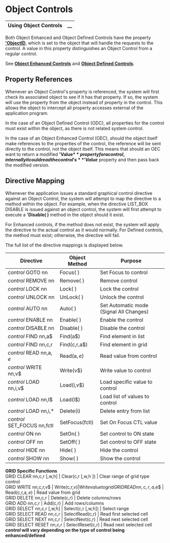 # Object Controls

**Using Object Controls** |  **__**  
---|---  
  
Both Object Enhanced and Object Defined Controls have the property **['ObjectID](../../control_object_properties/properties_list.htm#Mark246)**, which is set to the object that will handle the requests to the control. A value in this property distinguishes an Object Control from a regular control.

See **[Object Enhanced Controls](b.md)** and **[Object Defined Controls](c.md)**.

## Property References

Whenever an Object Control's property is referenced, the system will first check its associated object to see if it has that property. If so, the system will use the property from the object instead of property in the control. This allows the object to intercept all property accesses external of the application program. 

In the case of an Object Defined Control (ODC), all properties for the control must exist within the object, as there is not related system control. 

In the case of an Object Enhanced Control (OEC), should the object itself make references to the properties of the control, the reference will be sent directly to the control, not the object itself. This means that should an OEC want to return a modified **'Value$** property for a control, internally it could read the control's **'Value$** property and then pass back the modified version.

## Directive Mapping

Whenever the application issues a standard graphical control directive against an Object Control, the system will attempt to map the directive to a method within the object. For example, when the directive LIST_BOX DISABLE is issued against an object control, the system will first attempt to execute a **'Disable( )** method in the object should it exist.

For Enhanced controls, if the method does not exist, the system will apply the directive to the actual control as it would normally. For Defined controls, the method must exist; otherwise, the directive will fail.

The full list of the directive mappings is displayed below.

**Directive** |  **Object Method** |  **Purpose**  
---|---|---  
_control_ GOTO nn  |  Focus( )  |  Set Focus to control   
_control_ REMOVE nn  |  Remove( )  |  Remove control   
_control_ LOCK nn  |  Lock( )  |  Lock the control   
_control_ UNLOCK nn  |  UnLock( )  |  Unlock the control   
_control_ AUTO nn  |  Auto( )  |  Set Automatic mode (Signal All Changes)   
_control_ ENABLE nn  |  Enable( )  |  Enable the control   
_control_ DISABLE nn  |  Disable( )  |  Disable the control   
_control_ FIND nn,a$  |  Find(a$)  |  Find element in list   
_control_ FIND nn,c,r  |  Find(c,r,a$)  |  Find element in grid   
_control_ READ nn,a$,e$  |  Read(a$,e$)  |  Read value from control   
_control_ WRITE nn,v$  |  Write(v$)  |  Write value to control   
_control_ LOAD nn,i,v$  |  Load(i,v$)  |  Load specific value to control   
_control_ LOAD nn,l$  |  Load(l$)  |  Load list of values to control   
_control_ LOAD nn,i,*  |  Delete(i)  |  Delete entry from list   
_control_ SET_FOCUS nn,fctl  |  SetFocus(fctl)  |  Set On Focus CTL value   
_control_ ON nn  |  SetOn( )  |  Set control to ON state   
_control_ OFF nn  |  SetOff( )  |  Set control to OFF state   
_control_ HIDE nn  |  Hide( )  |  Hide the control   
_control_ SHOW nn  |  Show( )  |  Show the control   
**GRID Specific Functions**  
GRID CLEAR nn,c,r [,w,h]  |  Clear(c,r [,w,h ])  |  Clear range of grid type control   
GRID WRITE nn,c,r,v$  |  Write(c,r,v$)  |  Write value to grid   
GRID READ nn,c,r,a$,e$  |  Read(c,r,a$,e$)  |  Read value from grid   
GRID DELETE nn,c,r  |  Delete(c,r)  |  Delete columns/rows   
GRID ADD nn,c,r  |  Add(c,r)  |  Add rows/columns   
GRID SELECT nn,c,r [,w,h]  |  Select(c,r [,w,h])  |  Select range   
GRID SELECT READ nn,c,r  |  SelectRead(c,r)  |  Read first selected cell   
GRID SELECT NEXT nn,c,r  |  SelectNext(c,r)  |  Read next selected cell   
GRID SELECT RESET nn,c,r  |  SelectReset(c,r)  |  Read next selected cell   
**_control_ will vary depending on the type of control being enhanced/defined**
